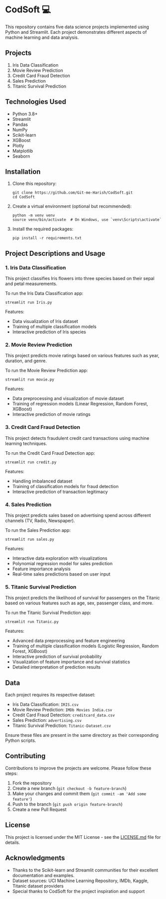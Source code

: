 # CodSoft 💻

This repository contains five data science projects implemented using Python and Streamlit. Each project demonstrates different aspects of machine learning and data analysis.

## Projects

1. Iris Data Classification
2. Movie Review Prediction
3. Credit Card Fraud Detection
4. Sales Prediction
5. Titanic Survival Prediction

## Technologies Used

- Python 3.8+
- Streamlit
- Pandas
- NumPy
- Scikit-learn
- XGBoost
- Plotly
- Matplotlib
- Seaborn

## Installation

1. Clone this repository:
   ```
   git clone https://github.com/Git-me-Harish/CodSoft.git
   cd CodSoft
   ```
2. Create a virtual environment (optional but recommended):
   ```
   python -m venv venv
   source venv/bin/activate  # On Windows, use `venv\Scripts\activate`
   ```
3. Install the required packages:
   ```
   pip install -r requirements.txt
   ```

## Project Descriptions and Usage

### 1. Iris Data Classification

This project classifies Iris flowers into three species based on their sepal and petal measurements.

To run the Iris Data Classification app:
```
streamlit run Iris.py
```

Features:
- Data visualization of Iris dataset
- Training of multiple classification models
- Interactive prediction of Iris species

### 2. Movie Review Prediction

This project predicts movie ratings based on various features such as year, duration, and genre.

To run the Movie Review Prediction app:
```
streamlit run movie.py
```

Features:
- Data preprocessing and visualization of movie dataset
- Training of regression models (Linear Regression, Random Forest, XGBoost)
- Interactive prediction of movie ratings

### 3. Credit Card Fraud Detection

This project detects fraudulent credit card transactions using machine learning techniques.

To run the Credit Card Fraud Detection app:
```
streamlit run credit.py
```

Features:
- Handling imbalanced dataset
- Training of classification models for fraud detection
- Interactive prediction of transaction legitimacy

### 4. Sales Prediction

This project predicts sales based on advertising spend across different channels (TV, Radio, Newspaper).

To run the Sales Prediction app:
```
streamlit run sales.py
```

Features:
- Interactive data exploration with visualizations
- Polynomial regression model for sales prediction
- Feature importance analysis
- Real-time sales predictions based on user input

### 5. Titanic Survival Prediction

This project predicts the likelihood of survival for passengers on the Titanic based on various features such as age, sex, passenger class, and more.

To run the Titanic Survival Prediction app:
```
streamlit run Titanic.py
```

Features:
- Advanced data preprocessing and feature engineering
- Training of multiple classification models (Logistic Regression, Random Forest, XGBoost)
- Interactive prediction of survival probability
- Visualization of feature importance and survival statistics
- Detailed interpretation of prediction results

## Data

Each project requires its respective dataset:
- Iris Data Classification: `IRIS.csv`
- Movie Review Prediction: `IMDb Movies India.csv`
- Credit Card Fraud Detection: `creditcard_data.csv`
- Sales Prediction: `advertising.csv`
- Titanic Survival Prediction: `Titanic-Dataset.csv`

Ensure these files are present in the same directory as their corresponding Python scripts.

## Contributing

Contributions to improve the projects are welcome. Please follow these steps:
1. Fork the repository
2. Create a new branch (`git checkout -b feature-branch`)
3. Make your changes and commit them (`git commit -am 'Add some feature'`)
4. Push to the branch (`git push origin feature-branch`)
5. Create a new Pull Request

## License

This project is licensed under the MIT License - see the [LICENSE.md](LICENSE.md) file for details.

## Acknowledgments

- Thanks to the Scikit-learn and Streamlit communities for their excellent documentation and examples.
- Dataset sources: UCI Machine Learning Repository, IMDb, Kaggle, Titanic dataset providers
- Special thanks to CodSoft for the project inspiration and support
